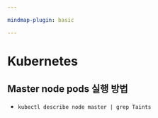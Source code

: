 ```yaml
---

mindmap-plugin: basic

---
```


# Kubernetes

## Master node pods 실행 방법

-
  ```
  kubectl describe node master | grep Taints
  ```